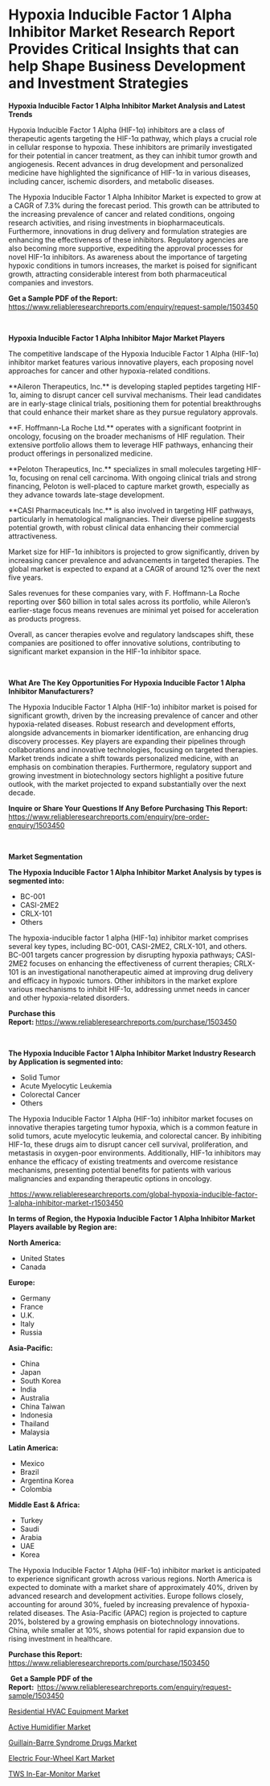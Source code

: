 <p><h1>Hypoxia Inducible Factor 1 Alpha Inhibitor Market Research Report Provides Critical Insights that can help Shape Business Development and Investment Strategies</h1></p><p><strong>Hypoxia Inducible Factor 1 Alpha Inhibitor Market Analysis and Latest Trends</strong></p>
<p><p>Hypoxia Inducible Factor 1 Alpha (HIF-1α) inhibitors are a class of therapeutic agents targeting the HIF-1α pathway, which plays a crucial role in cellular response to hypoxia. These inhibitors are primarily investigated for their potential in cancer treatment, as they can inhibit tumor growth and angiogenesis. Recent advances in drug development and personalized medicine have highlighted the significance of HIF-1α in various diseases, including cancer, ischemic disorders, and metabolic diseases.</p><p>The Hypoxia Inducible Factor 1 Alpha Inhibitor Market is expected to grow at a CAGR of 7.3% during the forecast period. This growth can be attributed to the increasing prevalence of cancer and related conditions, ongoing research activities, and rising investments in biopharmaceuticals. Furthermore, innovations in drug delivery and formulation strategies are enhancing the effectiveness of these inhibitors. Regulatory agencies are also becoming more supportive, expediting the approval processes for novel HIF-1α inhibitors. As awareness about the importance of targeting hypoxic conditions in tumors increases, the market is poised for significant growth, attracting considerable interest from both pharmaceutical companies and investors.</p></p>
<p><strong>Get a Sample PDF of the Report:&nbsp;</strong> <a href="https://www.reliableresearchreports.com/enquiry/request-sample/1503450?utm_campaign=5&utm_medium=2&utm_source=Github&utm_content=ia&utm_term=27092024&utm_id=hypoxia-inducible-factor-1-alpha-inhibitor">https://www.reliableresearchreports.com/enquiry/request-sample/1503450</a></p>
<p>&nbsp;</p>
<p><strong>Hypoxia Inducible Factor 1 Alpha Inhibitor Major Market Players</strong></p>
<p><p>The competitive landscape of the Hypoxia Inducible Factor 1 Alpha (HIF-1α) inhibitor market features various innovative players, each proposing novel approaches for cancer and other hypoxia-related conditions. </p><p>**Aileron Therapeutics, Inc.** is developing stapled peptides targeting HIF-1α, aiming to disrupt cancer cell survival mechanisms. Their lead candidates are in early-stage clinical trials, positioning them for potential breakthroughs that could enhance their market share as they pursue regulatory approvals.</p><p>**F. Hoffmann-La Roche Ltd.** operates with a significant footprint in oncology, focusing on the broader mechanisms of HIF regulation. Their extensive portfolio allows them to leverage HIF pathways, enhancing their product offerings in personalized medicine.</p><p>**Peloton Therapeutics, Inc.** specializes in small molecules targeting HIF-1α, focusing on renal cell carcinoma. With ongoing clinical trials and strong financing, Peloton is well-placed to capture market growth, especially as they advance towards late-stage development.</p><p>**CASI Pharmaceuticals Inc.** is also involved in targeting HIF pathways, particularly in hematological malignancies. Their diverse pipeline suggests potential growth, with robust clinical data enhancing their commercial attractiveness.</p><p>Market size for HIF-1α inhibitors is projected to grow significantly, driven by increasing cancer prevalence and advancements in targeted therapies. The global market is expected to expand at a CAGR of around 12% over the next five years.</p><p>Sales revenues for these companies vary, with F. Hoffmann-La Roche reporting over $60 billion in total sales across its portfolio, while Aileron’s earlier-stage focus means revenues are minimal yet poised for acceleration as products progress.</p><p>Overall, as cancer therapies evolve and regulatory landscapes shift, these companies are positioned to offer innovative solutions, contributing to significant market expansion in the HIF-1α inhibitor space.</p></p>
<p>&nbsp;</p>
<p><strong>What Are The Key Opportunities For Hypoxia Inducible Factor 1 Alpha Inhibitor Manufacturers?</strong></p>
<p><p>The Hypoxia Inducible Factor 1 Alpha (HIF-1α) inhibitor market is poised for significant growth, driven by the increasing prevalence of cancer and other hypoxia-related diseases. Robust research and development efforts, alongside advancements in biomarker identification, are enhancing drug discovery processes. Key players are expanding their pipelines through collaborations and innovative technologies, focusing on targeted therapies. Market trends indicate a shift towards personalized medicine, with an emphasis on combination therapies. Furthermore, regulatory support and growing investment in biotechnology sectors highlight a positive future outlook, with the market projected to expand substantially over the next decade.</p></p>
<p><strong>Inquire or Share Your Questions If Any Before Purchasing This Report:</strong> <a href="https://www.reliableresearchreports.com/enquiry/pre-order-enquiry/1503450?utm_campaign=5&utm_medium=2&utm_source=Github&utm_content=ia&utm_term=27092024&utm_id=hypoxia-inducible-factor-1-alpha-inhibitor">https://www.reliableresearchreports.com/enquiry/pre-order-enquiry/1503450</a></p>
<p>&nbsp;</p>
<p><strong>Market Segmentation</strong></p>
<p><strong>The Hypoxia Inducible Factor 1 Alpha Inhibitor Market Analysis by types is segmented into:</strong></p>
<p><ul><li>BC-001</li><li>CASI-2ME2</li><li>CRLX-101</li><li>Others</li></ul></p>
<p><p>The hypoxia-inducible factor 1 alpha (HIF-1α) inhibitor market comprises several key types, including BC-001, CASI-2ME2, CRLX-101, and others. BC-001 targets cancer progression by disrupting hypoxia pathways; CASI-2ME2 focuses on enhancing the effectiveness of current therapies; CRLX-101 is an investigational nanotherapeutic aimed at improving drug delivery and efficacy in hypoxic tumors. Other inhibitors in the market explore various mechanisms to inhibit HIF-1α, addressing unmet needs in cancer and other hypoxia-related disorders.</p></p>
<p><strong>Purchase this Report:&nbsp;</strong><a href="https://www.reliableresearchreports.com/purchase/1503450?utm_campaign=5&utm_medium=2&utm_source=Github&utm_content=ia&utm_term=27092024&utm_id=hypoxia-inducible-factor-1-alpha-inhibitor">https://www.reliableresearchreports.com/purchase/1503450</a></p>
<p>&nbsp;</p>
<p><strong>The Hypoxia Inducible Factor 1 Alpha Inhibitor Market Industry Research by Application is segmented into:</strong></p>
<p><ul><li>Solid Tumor</li><li>Acute Myelocytic Leukemia</li><li>Colorectal Cancer</li><li>Others</li></ul></p>
<p><p>The Hypoxia Inducible Factor 1 Alpha (HIF-1α) inhibitor market focuses on innovative therapies targeting tumor hypoxia, which is a common feature in solid tumors, acute myelocytic leukemia, and colorectal cancer. By inhibiting HIF-1α, these drugs aim to disrupt cancer cell survival, proliferation, and metastasis in oxygen-poor environments. Additionally, HIF-1α inhibitors may enhance the efficacy of existing treatments and overcome resistance mechanisms, presenting potential benefits for patients with various malignancies and expanding therapeutic options in oncology.</p></p>
<p><a href="https://www.reliableresearchreports.com/global-hypoxia-inducible-factor-1-alpha-inhibitor-market-r1503450?utm_campaign=5&utm_medium=2&utm_source=Github&utm_content=ia&utm_term=27092024&utm_id=hypoxia-inducible-factor-1-alpha-inhibitor">&nbsp;https://www.reliableresearchreports.com/global-hypoxia-inducible-factor-1-alpha-inhibitor-market-r1503450</a></p>
<p><strong>In terms of Region, the Hypoxia Inducible Factor 1 Alpha Inhibitor Market Players available by Region are:</strong></p>
<p>
    <p> <strong> North America: </strong>
        <ul>
            <li>United States</li>
            <li>Canada</li>
        </ul>
        </p> 
    <p> <strong> Europe: </strong>
        <ul>
            <li>Germany</li>
            <li>France</li>
            <li>U.K.</li>
            <li>Italy</li>
            <li>Russia</li>
        </ul>
        </p> 
    <p> <strong> Asia-Pacific: </strong>
        <ul>
            <li>China</li>
            <li>Japan</li>
            <li>South Korea</li>
            <li>India</li>
            <li>Australia</li>
            <li>China Taiwan</li>
            <li>Indonesia</li>
            <li>Thailand</li>
            <li>Malaysia</li>
        </ul>
        </p> 
    <p> <strong> Latin America: </strong>
        <ul>
            <li>Mexico</li>
            <li>Brazil</li>
            <li>Argentina Korea</li>
            <li>Colombia</li>
        </ul>
        </p> 
    <p> <strong> Middle East & Africa: </strong>
        <ul>
            <li>Turkey</li>
            <li>Saudi</li>
            <li>Arabia</li>
            <li>UAE</li>
            <li>Korea</li>
        </ul>
    </p>
    </p>
<p><p>The Hypoxia Inducible Factor 1 Alpha (HIF-1α) inhibitor market is anticipated to experience significant growth across various regions. North America is expected to dominate with a market share of approximately 40%, driven by advanced research and development activities. Europe follows closely, accounting for around 30%, fueled by increasing prevalence of hypoxia-related diseases. The Asia-Pacific (APAC) region is projected to capture 20%, bolstered by a growing emphasis on biotechnology innovations. China, while smaller at 10%, shows potential for rapid expansion due to rising investment in healthcare.</p></p>
<p><strong>Purchase this Report: </strong><a href="https://www.reliableresearchreports.com/purchase/1503450?utm_campaign=5&utm_medium=2&utm_source=Github&utm_content=ia&utm_term=27092024&utm_id=hypoxia-inducible-factor-1-alpha-inhibitor">https://www.reliableresearchreports.com/purchase/1503450</a></p>
<p>&nbsp;<strong>Get a Sample PDF of the Report:&nbsp;&nbsp;</strong><a href="https://www.reliableresearchreports.com/enquiry/request-sample/1503450?utm_campaign=5&utm_medium=2&utm_source=Github&utm_content=ia&utm_term=27092024&utm_id=hypoxia-inducible-factor-1-alpha-inhibitor">https://www.reliableresearchreports.com/enquiry/request-sample/1503450</a></p>
<p><strong></strong></p>
<p><p><a href="https://www.linkedin.com/pulse/market-dynamics-future-trends-global-residential-hvac-equipment-jikuf?trackingId=kugrLQZDRCeCSaOSxGFo3w%3D%3D&utm_campaign=5&utm_medium=2&utm_source=Github&utm_content=ia&utm_term=27092024&utm_id=hypoxia-inducible-factor-1-alpha-inhibitor">Residential HVAC Equipment Market</a></p><p><a href="https://www.linkedin.com/pulse/emerging-market-trends-regional-analysis-active-humidifier-whnze?trackingId=2cH6r6l6TNKnKtA4d3E3hw%3D%3D&utm_campaign=5&utm_medium=2&utm_source=Github&utm_content=ia&utm_term=27092024&utm_id=hypoxia-inducible-factor-1-alpha-inhibitor">Active Humidifier Market</a></p><p><a href="https://github.com/AnnDiaz698/Market-Research-Report-List-1/blob/main/guillain-barre-syndrome-drugs-market.md?utm_campaign=5&utm_medium=2&utm_source=Github&utm_content=ia&utm_term=27092024&utm_id=hypoxia-inducible-factor-1-alpha-inhibitor">Guillain-Barre Syndrome Drugs Market</a></p><p><a href="https://issuu.com/reportprime-2/docs/electric-four-wheel-kart-market-siz_93d6fe90bc559b?utm_campaign=5&utm_medium=2&utm_source=Github&utm_content=ia&utm_term=27092024&utm_id=hypoxia-inducible-factor-1-alpha-inhibitor">Electric Four-Wheel Kart Market</a></p><p><a href="https://issuu.com/reportprime-2/docs/tws-in-ear-monitor-market-size-2030_4f09298a8b6882?utm_campaign=5&utm_medium=2&utm_source=Github&utm_content=ia&utm_term=27092024&utm_id=hypoxia-inducible-factor-1-alpha-inhibitor">TWS In-Ear-Monitor Market</a></p></p>